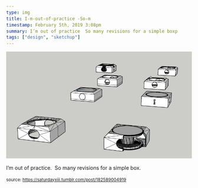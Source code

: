 ```yaml
---
type: img
title: I-m-out-of-practice -So-m
timestamp: February 5th, 2019 3:08pm
summary: I’m out of practice  So many revisions for a simple boxp 
tags: ["design", "sketchup"]
---
```

<img src="../media/182589004919.png"/>
                                                                                          <div class="caption"><p>I’m out of practice.  So many revisions for a simple box.</p> </div>
                                    
                
                
                
                
                                
<small>source: https://saturdayxiii.tumblr.com/post/182589004919</small>